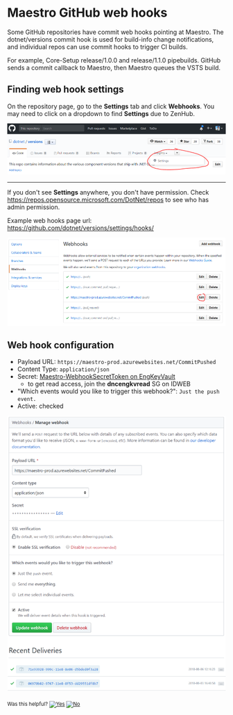 # Maestro GitHub web hooks

Some GitHub repositories have commit web hooks pointing at Maestro. The dotnet/versions commit hook is used for build-info change notifications, and individual repos can use commit hooks to trigger CI builds.

For example, Core-Setup release/1.0.0 and release/1.1.0 pipebuilds. GitHub sends a commit callback to Maestro, then Maestro queues the VSTS build.

## Finding web hook settings

On the repository page, go to the **Settings** tab and click **Webhooks**. You may need to click on a dropdown to find **Settings** due to ZenHub.

![settings with zenhub](assets/settings-with-zenhub.png)

---

If you don't see **Settings** anywhere, you don't have permission. Check https://repos.opensource.microsoft.com/DotNet/repos to see who has admin permission.

Example web hooks page url: https://github.com/dotnet/versions/settings/hooks/

![webhooks list](assets/webhooks-list.png)

## Web hook configuration

 * Payload URL: `https://maestro-prod.azurewebsites.net/CommitPushed`
 * Content Type: `application/json`
 * Secret: [Maestro-WebhookSecretToken on EngKeyVault](https://ms.portal.azure.com/#asset/Microsoft_Azure_KeyVault/Secret/https://engkeyvault.vault.azure.net/secrets/Maestro-WebhookSecretToken/e6b838f3a9ce420d8ef3f9bf97047020)
   * to get read access, join the **dncengkvread** SG on IDWEB
 * "Which events would you like to trigger this webhook?": `Just the push event.`
 * Active: checked

![webhook manage](assets/webhook-manage.png)


<!-- Begin Generated Content: Doc Feedback -->
<sub>Was this helpful? [![Yes](https://helix.dot.net/f/ip/5?p=Documentation%5CMaestro%5Cweb-hooks.md)](https://helix.dot.net/f/p/5?p=Documentation%5CMaestro%5Cweb-hooks.md) [![No](https://helix.dot.net/f/in)](https://helix.dot.net/f/n/5?p=Documentation%5CMaestro%5Cweb-hooks.md)</sub>
<!-- End Generated Content-->
